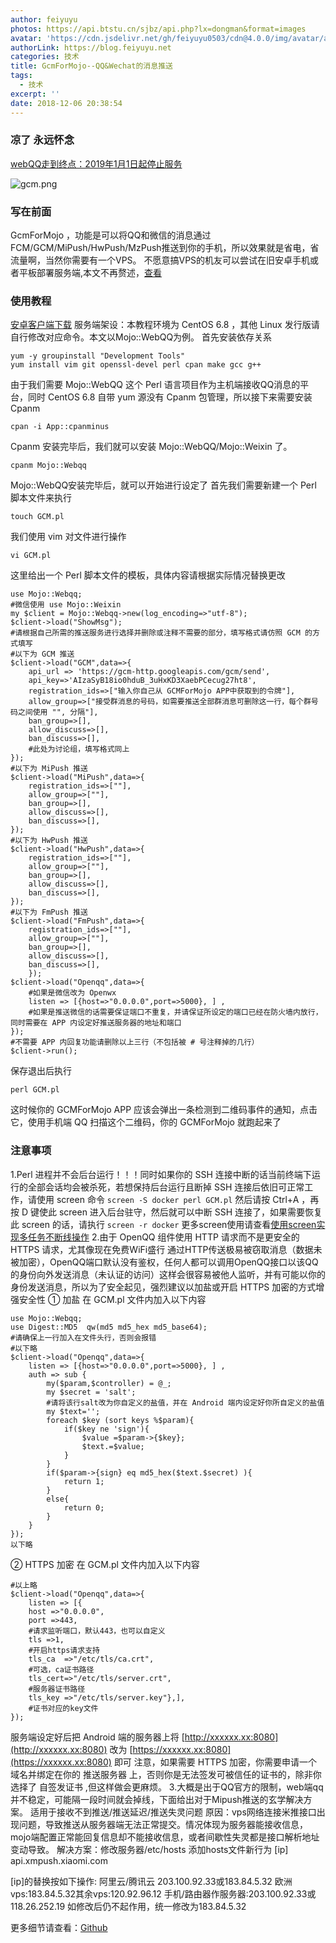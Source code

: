 ```yaml
---
author: feiyuyu
photos: https://api.btstu.cn/sjbz/api.php?lx=dongman&format=images
avatar: 'https://cdn.jsdelivr.net/gh/feiyuyu0503/cdn@4.0.0/img/avatar/avater.jpg'
authorLink: https://blog.feiyuyu.net
categories: 技术
title: GcmForMojo--QQ&Wechat的消息推送
tags:
  - 技术
excerpt: ''
date: 2018-12-06 20:38:54
---
```


### 凉了 永远怀念

[webQQ走到终点：2019年1月1日起停止服务](https://www.cnbeta.com/articles/tech/797689.htm "webQQ走到终点：2019年1月1日起停止服务")

![gcm.png](https://i.loli.net/2018/12/14/5c13b1ca5e8ba.png "gcm.png")

### 写在前面

GcmForMojo ，功能是可以将QQ和微信的消息通过FCM/GCM/MiPush/HwPush/MzPush推送到你的手机，所以效果就是省电，省流量啊，当然你需要有一个VPS。 不愿意搞VPS的机友可以尝试在旧安卓手机或者平板部署服务端,本文不再赘述，[查看](https://github.com/lgcde/mojo-qqwx/blob/master/README.md "查看")

### 使用教程

[安卓客户端下载](https://www.coolapk.com/apk/com.swjtu.gcmformojo "安卓客户端下载") 服务端架设：本教程环境为 CentOS 6.8 ，其他 Linux 发行版请自行修改对应命令。本文以Mojo::WebQQ为例。 首先安装依存关系

    yum -y groupinstall "Development Tools"
    yum install vim git openssl-devel perl cpan make gcc g++
    

由于我们需要 Mojo::WebQQ 这个 Perl 语言项目作为主机端接收QQ消息的平台，同时 CentOS 6.8 自带 yum 源没有 Cpanm 包管理，所以接下来需要安装 Cpanm

    cpan -i App::cpanminus
    

Cpanm 安装完毕后，我们就可以安装 Mojo::WebQQ/Mojo::Weixin 了。

    cpanm Mojo::Webqq
    

Mojo::WebQQ安装完毕后，就可以开始进行设定了 首先我们需要新建一个 Perl 脚本文件来执行

    touch GCM.pl
    

我们使用 vim 对文件进行操作

    vi GCM.pl
    

这里给出一个 Perl 脚本文件的模板，具体内容请根据实际情况替换更改

    use Mojo::Webqq;
    #微信使用 use Mojo::Weixin
    my $client = Mojo::Webqq->new(log_encoding=>"utf-8");
    $client->load("ShowMsg");
    #请根据自己所需的推送服务进行选择并删除或注释不需要的部分，填写格式请仿照 GCM 的方式填写
    #以下为 GCM 推送
    $client->load("GCM",data=>{
        api_url => 'https://gcm-http.googleapis.com/gcm/send',
        api_key=>'AIzaSyB18io0hduB_3uHxKD3XaebPCecug27ht8',
        registration_ids=>["输入你自己从 GCMForMojo APP中获取到的令牌"],
        allow_group=>["接受群消息的号码，如需要推送全部群消息可删除这一行，每个群号码之间使用 "", 分隔"],
        ban_group=>[],
        allow_discuss=>[],
        ban_discuss=>[],
        #此处为讨论组，填写格式同上
    });
    #以下为 MiPush 推送
    $client->load("MiPush",data=>{
        registration_ids=>[""],
        allow_group=>[""],
        ban_group=>[],
        allow_discuss=>[],
        ban_discuss=>[],
    });
    #以下为 HwPush 推送
    $client->load("HwPush",data=>{
        registration_ids=>[""],
        allow_group=>[""],
        ban_group=>[],
        allow_discuss=>[],
        ban_discuss=>[],
    });
    #以下为 FmPush 推送
    $client->load("FmPush",data=>{
        registration_ids=>[""],
        allow_group=>[""],
        ban_group=>[],
        allow_discuss=>[],
        ban_discuss=>[],
        });
    $client->load("Openqq",data=>{
        #如果是微信改为 Openwx
        listen => [{host=>"0.0.0.0",port=>5000}, ] ,
        #如果是推送微信的话需要保证端口不重复，并请保证所设定的端口已经在防火墙内放行，同时需要在 APP 内设定好推送服务器的地址和端口
    });
    #不需要 APP 内回复功能请删除以上三行（不包括被 # 号注释掉的几行）
    $client->run();
    

保存退出后执行

    perl GCM.pl
    

这时候你的 GCMForMojo APP 应该会弹出一条检测到二维码事件的通知，点击它，使用手机端 QQ 扫描这个二维码，你的 GCMForMojo 就跑起来了

### 注意事项

1.Perl 进程并不会后台运行！！！同时如果你的 SSH 连接中断的话当前终端下运行的全部会话均会被杀死，若想保持后台运行且断掉 SSH 连接后依旧可正常工作，请使用 screen 命令 `screen -S docker perl GCM.pl` 然后请按 Ctrl+A ，再按 D 键使此 screen 进入后台驻守，然后就可以中断 SSH 连接了，如果需要恢复此 screen 的话，请执行 `screen -r docker` 更多screen使用请查看[使用screen实现多任务不断线操作](http://www.feiyuyu.net/archives/1243 "使用screen实现多任务不断线操作") 2.由于 OpenQQ 组件使用 HTTP 请求而不是更安全的 HTTPS 请求，尤其像现在免费WiFi盛行 通过HTTP传送极易被窃取消息（数据未被加密），OpenQQ端口默认没有鉴权，任何人都可以调用OpenQQ接口以该QQ的身份向外发送消息（未认证的访问）这样会很容易被他人监听，并有可能以你的身份发送消息，所以为了安全起见，强烈建议以加盐或开启 HTTPS 加密的方式增强安全性 ① 加盐 在 GCM.pl 文件内加入以下内容

    use Mojo::Webqq;
    use Digest::MD5  qw(md5 md5_hex md5_base64);
    #请确保上一行加入在文件头行，否则会报错
    #以下略
    $client->load("Openqq",data=>{
        listen => [{host=>"0.0.0.0",port=>5000}, ] ,
        auth => sub {
            my($param,$controller) = @_;
            my $secret = 'salt';
            #请将该行salt改为你自定义的盐值，并在 Android 端内设定好你所自定义的盐值
            my $text='';
            foreach $key (sort keys %$param){
                if($key ne 'sign'){
                    $value =$param->{$key};
                    $text.=$value;
                }
            }
            if($param->{sign} eq md5_hex($text.$secret) ){
                return 1;
            }
            else{
                return 0;
            }
        }
    });
    以下略
    

② HTTPS 加密 在 GCM.pl 文件内加入以下内容

    #以上略
    $client->load("Openqq",data=>{
        listen => [{
        host =>"0.0.0.0",
        port =>443,
        #请求监听端口，默认443，也可以自定义
        tls =>1,
        #开启https请求支持
        tls_ca  =>"/etc/tls/ca.crt",
        #可选，ca证书路径
        tls_cert=>"/etc/tls/server.crt",
        #服务器证书路径
        tls_key =>"/etc/tls/server.key"},],
        #证书对应的key文件
    });
    

服务端设定好后把 Android 端的服务器上将 [http://xxxxxx.xx:8080](http://xxxxxx.xx:8080) 改为 [https://xxxxxx.xx:8080](https://xxxxxx.xx:8080) 即可 注意，如果需要 HTTPS 加密，你需要申请一个域名并绑定在你的 推送服务器 上，否则你是无法签发可被信任的证书的，除非你选择了 自签发证书 ,但这样做会更麻烦。 3.大概是出于QQ官方的限制，web端qq并不稳定，可能隔一段时间就会掉线，下面给出对于Mipush推送的玄学解决方案。 适用于接收不到推送/推送延迟/推送失灵问题 原因：vps网络连接米推接口出现问题，导致推送从服务器端无法正常提交。情况体现为服务器能接收信息，mojo端配置正常能回复信息却不能接收信息，或者间歇性失灵都是接口解析地址变动导致。 解决方案：修改服务器/etc/hosts 添加hosts文件新行为 \[ip\] api.xmpush.xiaomi.com

\[ip\]的替换按如下操作: 阿里云/腾讯云 203.100.92.33或183.84.5.32 欧洲vps:183.84.5.32其余vps:120.92.96.12 手机/路由器作服务器:203.100.92.33或118.26.252.19 如修改后仍不起作用，统一修改为183.84.5.32

更多细节请查看：[Github](https://gist.github.com/kotomei/5367a003cd16d05e075c21a7f360b09a "Github")
